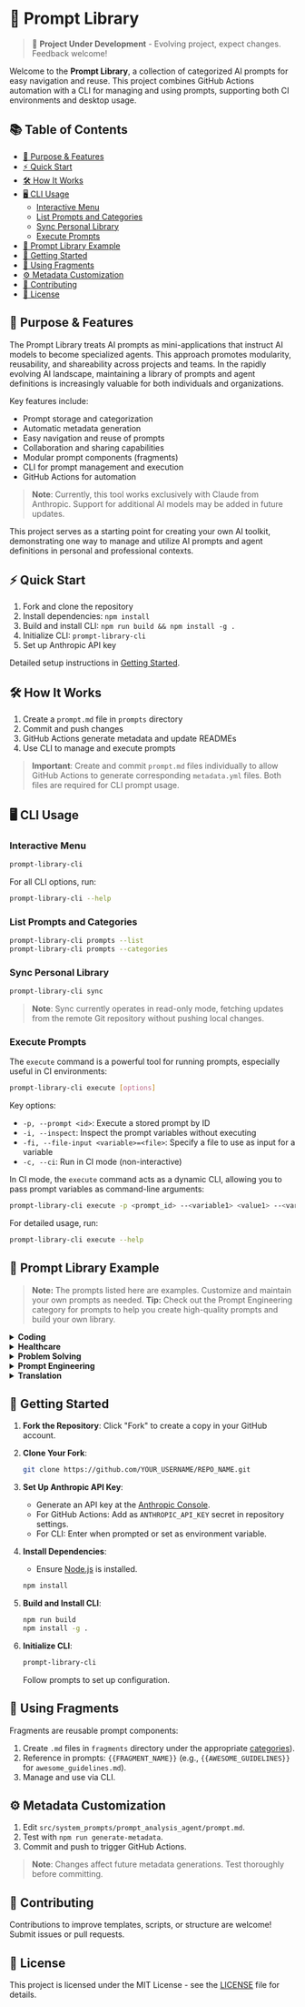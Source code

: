 # 🧠 Prompt Library

> 🚧 **Project Under Development** - Evolving project, expect changes. Feedback welcome!

Welcome to the **Prompt Library**, a collection of categorized AI prompts for easy navigation and reuse. This project combines GitHub Actions automation with a CLI for managing and using prompts, supporting both CI environments and desktop usage.

## 📚 Table of Contents

<!-- START doctoc generated TOC please keep comment here to allow auto update -->
<!-- DON'T EDIT THIS SECTION, INSTEAD RE-RUN doctoc TO UPDATE -->

- [🎯 Purpose & Features](#-purpose--features)
- [⚡ Quick Start](#-quick-start)
- [🛠️ How It Works](#-how-it-works)
- [🖥️ CLI Usage](#-cli-usage)
  - [Interactive Menu](#interactive-menu)
  - [List Prompts and Categories](#list-prompts-and-categories)
  - [Sync Personal Library](#sync-personal-library)
  - [Execute Prompts](#execute-prompts)
- [📂 Prompt Library Example](#-prompt-library-example)
- [🚀 Getting Started](#-getting-started)
- [🧩 Using Fragments](#-using-fragments)
- [⚙️ Metadata Customization](#-metadata-customization)
- [🤝 Contributing](#-contributing)
- [📄 License](#-license)

<!-- END doctoc generated TOC please keep comment here to allow auto update -->

## 🎯 Purpose & Features

The Prompt Library treats AI prompts as mini-applications that instruct AI models to become specialized agents. This approach promotes modularity, reusability, and shareability across projects and teams. In the rapidly evolving AI landscape, maintaining a library of prompts and agent definitions is increasingly valuable for both individuals and organizations.

Key features include:

- Prompt storage and categorization
- Automatic metadata generation
- Easy navigation and reuse of prompts
- Collaboration and sharing capabilities
- Modular prompt components (fragments)
- CLI for prompt management and execution
- GitHub Actions for automation

> **Note**: Currently, this tool works exclusively with Claude from Anthropic. Support for additional AI models may be added in future updates.

This project serves as a starting point for creating your own AI toolkit, demonstrating one way to manage and utilize AI prompts and agent definitions in personal and professional contexts.

## ⚡ Quick Start

1. Fork and clone the repository
2. Install dependencies: `npm install`
3. Build and install CLI: `npm run build && npm install -g .`
4. Initialize CLI: `prompt-library-cli`
5. Set up Anthropic API key

Detailed setup instructions in [Getting Started](#-getting-started).

## 🛠️ How It Works

1. Create a `prompt.md` file in `prompts` directory
2. Commit and push changes
3. GitHub Actions generate metadata and update READMEs
4. Use CLI to manage and execute prompts

> **Important**: Create and commit `prompt.md` files individually to allow GitHub Actions to generate corresponding `metadata.yml` files. Both files are required for CLI prompt usage.

## 🖥️ CLI Usage

### Interactive Menu

```sh
prompt-library-cli
```

For all CLI options, run:

```sh
prompt-library-cli --help
```

### List Prompts and Categories

```sh
prompt-library-cli prompts --list
prompt-library-cli prompts --categories
```

### Sync Personal Library

```sh
prompt-library-cli sync
```

> **Note**: Sync currently operates in read-only mode, fetching updates from the remote Git repository without pushing local changes.

### Execute Prompts

The `execute` command is a powerful tool for running prompts, especially useful in CI environments:

```sh
prompt-library-cli execute [options]
```

Key options:

- `-p, --prompt <id>`: Execute a stored prompt by ID
- `-i, --inspect`: Inspect the prompt variables without executing
- `-fi, --file-input <variable>=<file>`: Specify a file to use as input for a variable
- `-c, --ci`: Run in CI mode (non-interactive)

In CI mode, the `execute` command acts as a dynamic CLI, allowing you to pass prompt variables as command-line arguments:

```sh
prompt-library-cli execute -p <prompt_id> --<variable1> <value1> --<variable2> <value2> -c
```

For detailed usage, run:

```sh
prompt-library-cli execute --help
```

## 📂 Prompt Library Example

> **Note:** The prompts listed here are examples. Customize and maintain your own prompts as needed.
> **Tip:** Check out the Prompt Engineering category for prompts to help you create high-quality prompts and build your own library.
<details>
<summary><strong>Coding</strong></summary>

- [Git Branch Name Generator](prompts/git_branch_name_generator/README.md) - Generates optimized git branch names based on project context and user requirements
- [Git Commit Message Agent](prompts/git_commit_message_agent/README.md) - Generates precise and informative git commit messages following Conventional Commits specification
- [GitHub Issue Creator](prompts/github_issue_creator_agent/README.md) - Creates comprehensive and actionable GitHub issues based on provided project information
- [Software Architect Code Reviewer](prompts/software_architect_code_reviewer/README.md) - Generates comprehensive pull requests with architectural analysis and optimization suggestions
- [Software Development Expert Agent](prompts/software_dev_expert_agent/README.md) - Provides expert, adaptive assistance across all aspects of the software development lifecycle.

</details>
<details>
<summary><strong>Healthcare</strong></summary>

- [Health Optimization Agent](prompts/health_optimization_agent/README.md) - Generates personalized, adaptive health optimization plans based on comprehensive user data analysis
- [Psychological Support and Therapy Agent](prompts/psychological_support_agent/README.md) - Provides AI-driven psychological support and therapy through digital platforms

</details>
<details>
<summary><strong>Problem Solving</strong></summary>

- [Problem Solving AI Agent](prompts/problem_solving_ai_agent/README.md) - Generates expert networks and strategies to solve complex problems and achieve goals

</details>
<details>
<summary><strong>Prompt Engineering</strong></summary>

- [AI Assistant Architect](prompts/ai_assistant_architect/README.md) - Conceptualizes innovative and feasible AI assistant designs for various domains
- [Advanced Documentation Agent](prompts/advanced_documentation_agent/README.md) - Generates revolutionary, next-generation software documentation using advanced AI techniques
- [Prompt Engineering God](prompts/prompt_engineering_agent/README.md) - Crafts divine-tier prompts to maximize AI potential while adhering to ethical standards
- [Software Engineering Architect Agent](prompts/software_engineering_architect/README.md) - Analyzes requirements and creates comprehensive software specification documents

</details>
<details>
<summary><strong>Translation</strong></summary>

- [Universal Translator Agent](prompts/universal_translator_agent/README.md) - Translates between any languages, modes of expression, or conceptual frameworks

</details>

## 🚀 Getting Started

1. **Fork the Repository**: Click "Fork" to create a copy in your GitHub account.

2. **Clone Your Fork**:

   ```sh
   git clone https://github.com/YOUR_USERNAME/REPO_NAME.git
   ```

3. **Set Up Anthropic API Key**:
   - Generate an API key at the [Anthropic Console](https://console.anthropic.com/).
   - For GitHub Actions: Add as `ANTHROPIC_API_KEY` secret in repository settings.
   - For CLI: Enter when prompted or set as environment variable.

4. **Install Dependencies**:
   - Ensure [Node.js](https://nodejs.org/en) is installed.

   ```sh
   npm install
   ```

5. **Build and Install CLI**:

   ```sh
   npm run build
   npm install -g .
   ```

6. **Initialize CLI**:

   ```sh
   prompt-library-cli
   ```

   Follow prompts to set up configuration.

## 🧩 Using Fragments

Fragments are reusable prompt components:

1. Create `.md` files in `fragments` directory under the appropriate [categories](/src/system_prompts/prompt_analysis_agent/README.md)).
2. Reference in prompts: `{{FRAGMENT_NAME}}` (e.g., `{{AWESOME_GUIDELINES}}` for `awesome_guidelines.md`).
3. Manage and use via CLI.

## ⚙️ Metadata Customization

1. Edit `src/system_prompts/prompt_analysis_agent/prompt.md`.
2. Test with `npm run generate-metadata`.
3. Commit and push to trigger GitHub Actions.

> **Note**: Changes affect future metadata generations. Test thoroughly before committing.

## 🤝 Contributing

Contributions to improve templates, scripts, or structure are welcome! Submit issues or pull requests.

## 📄 License

This project is licensed under the MIT License - see the [LICENSE](LICENSE.md) file for details.
